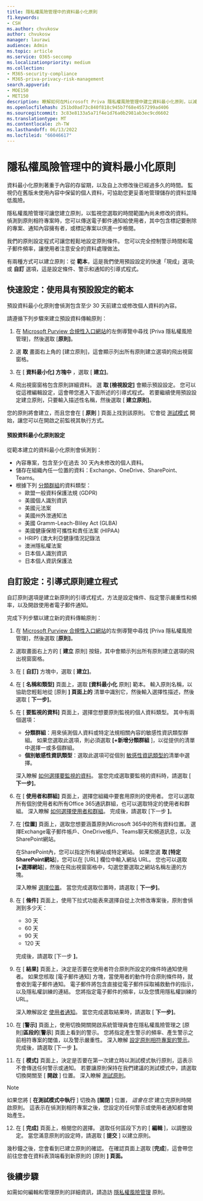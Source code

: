 ```yaml
---
title: 隱私權風險管理中的資料最小化原則
f1.keywords:
- CSH
ms.author: chvukosw
author: chvukosw
manager: laurawi
audience: Admin
ms.topic: article
ms.service: O365-seccomp
ms.localizationpriority: medium
ms.collection:
- M365-security-compliance
- M365-priva-privacy-risk-management
search.appverid:
- MOE150
- MET150
description: 瞭解如何在Microsoft Priva 隱私權風險管理中建立資料最小化原則，以減少組織中未使用的個人資料數量。
ms.openlocfilehash: 251bd0ad73c840f818c945b7f68e4557299ad406
ms.sourcegitcommit: 3c83e8133a5a71f4e1d76a0b2981ab3ec9cd6602
ms.translationtype: MT
ms.contentlocale: zh-TW
ms.lasthandoff: 06/13/2022
ms.locfileid: "66046617"
---
```

# <a name="data-minimization-policies-in-privacy-risk-management"></a>隱私權風險管理中的資料最小化原則

資料最小化原則著重于內容的存留期，以及自上次修改後已經過多久的時間。 監視仍在舊版未使用內容中保留的個人資料，可協助您更妥善地管理儲存的資料並降低風險。

隱私權風險管理可讓您建立原則，以監視您選取的時間範圍內尚未修改的資料。 偵測到原則相符專案時，您可以傳送電子郵件通知給使用者，其中包含標記要刪除的專案、通知內容擁有者，或標記專案以供進一步檢閱。

我們的原則設定程式可讓您輕鬆地設定原則條件。 您可以完全控制警示時間和電子郵件頻率，讓使用者注意安全的資料處理做法。

有兩種方式可以建立原則：從 **範本**，這是我們使用預設設定的快速「現成」選項;或 **自訂** 選項，這是設定條件、警示和通知的引導式程式。

## <a name="quick-setup-use-a-template-with-default-settings"></a>快速設定：使用具有預設設定的範本

預設資料最小化原則會偵測包含至少 30 天前建立或修改個人資料的內容。

請遵循下列步驟來建立預設資料傳輸原則：

1. 在 [Microsoft Purview 合規性入口網站](https://compliance.microsoft.com/)的左側導覽中尋找 [Priva 隱私權風險管理]，然後選取 [**原則]**。

2. 選 **取** 畫面右上角的 [建立原則]，這會顯示列出所有原則建立選項的飛出視窗窗格。

3. 在 [ **資料最小化] 方塊中** ，選取 [ **建立]**。

4. 飛出視窗窗格包含原則詳細資料。 選 **取 [檢視設定]** 會顯示預設設定。 您可以從這裡編輯設定，這會帶您進入下面所述的引導式程式。 若要繼續使用預設設定建立原則，只要輸入描述性名稱，然後選取 [ **建立原則]**。

您的原則將會建立，而且您會在 [ **原則** ] 頁面上找到該原則。 它會從 [測試模式](risk-management-policies.md#testing-a-policy) 開始，讓您可以在開啟之前監視其執行方式。

#### <a name="default-data-minimization-policy-settings"></a>預設資料最小化原則設定

從範本建立的資料最小化原則會偵測到：
- 內容專案，包含至少在過去 30 天內未修改的個人資料。
- 儲存在組織內任一位置的資料：Exchange、OneDrive、SharePoint、Teams。
- 根據下列 [分類群組](risk-management-policies.md#classification-groups)的資料類型：
    - 歐盟一般資料保護法規 (GDPR) 
    - 美國個人識別資訊
    - 美國元法案
    - 美國州外泄通知法
    - 美國 Gramm-Leach-Bliley Act (GLBA) 
    - 美國健康保險可攜性和責任法案 (HIPAA) 
    - HRIP)  (澳大利亞健康情況記錄法
    - 澳洲隱私權法案
    - 日本個人識別資訊
    - 日本個人資訊保護法

## <a name="custom-setup-guided-policy-creation-process"></a>自訂設定：引導式原則建立程式

自訂原則選項是建立新原則的引導式程式，方法是設定條件、指定警示嚴重性和頻率，以及開啟使用者電子郵件通知。

完成下列步驟以建立新的資料傳輸原則：

1. 在 [Microsoft Purview 合規性入口網站](https://compliance.microsoft.com/)的左側導覽中尋找 [Priva 隱私權風險管理]，然後選取 [**原則]**。

2. 選取畫面右上方的 [ **建立** 原則] 按鈕，其中會顯示列出所有原則建立選項的飛出視窗窗格。

3. 在 [ **自訂]** 方塊中，選取 [ **建立]**。

4. 在 [ **名稱和類型]** 頁面上，選取 **[資料最小化** 原則] 範本。 輸入原則名稱，以協助您輕鬆地從 [原則 **] 頁面上的** 清單中識別它，然後輸入選擇性描述，然後選取 [ **下一步]**。

5. 在 [ **要監視的資料]** 頁面上，選擇您想要原則監視的個人資料類型。 其中有兩個選項：
    - **分類群組**：用來偵測個人資料或特定法規相關內容的敏感性資訊類型群組。 如果您選取此選項，則必須選取 **[+新增分類群組** ]，以從提供的清單中選擇一或多個群組。
    - **個別敏感性資訊類型**：選取此選項可從個別 [敏感性資訊類型的](/microsoft-365/compliance/sensitive-information-type-entity-definitions)清單中選擇。

    深入瞭解 [如何選擇要監視的資料](risk-management-policies.md#choose-data-to-monitor)。 當您完成選取要監視的資料時，請選取 [ **下一步]**。

6. 在 [ **使用者和群組]** 頁面上，選擇您組織中要套用原則的使用者。 您可以選取所有個別使用者和所有Office 365通訊群組，也可以選取特定的使用者和群組。 深入瞭解 [如何選擇使用者和群組](risk-management-policies.md#choose-users-and-groups)。 完成後，請選取 [下一步 **]**。

7. 在 [**位置]** 頁面上，選取您想要涵蓋原則Microsoft 365中的所有資料位置。 選擇Exchange電子郵件帳戶、OneDrive帳戶、Teams聊天和頻道訊息，以及SharePoint網站。

    在SharePoint內，您可以指定所有網站或特定網站。 如果您選 **取 [特定SharePoint網站**]，您可以在 [URL] 欄位中輸入網站 URL。 您也可以選取 **[+選擇網站**]，然後在飛出視窗窗格中，勾選您要選取之網站名稱左邊的方塊。

    深入瞭解 [選擇位置](risk-management-policies.md#choose-locations)。 當您完成選取位置時，請選取 [ **下一步]**。

8. 在 [ **條件]** 頁面上，使用下拉式功能表來選擇自從上次修改專案後，原則會偵測到多少天：
    - 30 天
    - 60 天
    - 90 天
    - 120 天
    
     完成後，請選取 [下一步 **]**。

9. 在 [ **結果]** 頁面上，決定是否要在使用者符合原則所設定的條件時通知使用者。 如果您核取 [電子郵件通知] 方塊，當使用者的動作符合原則條件時，就會收到電子郵件通知。 電子郵件將包含直接從電子郵件採取補救動作的指示，以及隱私權訓練的連結。 您將指定電子郵件的頻率，以及您慣用隱私權訓練的 URL。
     
    深入瞭解設定 [使用者通知](risk-management-notifications.md)。 當您完成選取結果時，請選取 [ **下一步]**。

10. 在 [**警示]** 頁面上，使用切換開關開啟系統管理員會在隱私權風險管理之 [原則]**區段的**[**警示**] 頁面上看到的警示。 您將指定產生警示的頻率、產生警示之前相符專案的閾值，以及警示嚴重性。 深入瞭解 [設定原則相符專案的警示](risk-management-policies.md#set-alerts)。 完成後，請選取 [下一步 **]**。

11. 在 [ **模式]** 頁面上，決定是否要在第一次建立時以測試模式執行原則，這表示不會傳送任何警示或通知。 若要讓原則保持在我們建議的測試模式中，請選取切換開關至 [ **開啟** ] 位置。 深入瞭解 [測試原則](risk-management-policies.md#testing-a-policy)。

> [!NOTE]
> 如果您將 [ **在測試模式中執行** ] 切換為 **[關閉** ] 位置， *這會在您* 建立完原則時開啟原則。 這表示在偵測到相符專案之後，您設定的任何警示或使用者通知都會開始產生。

12. 在 [ **完成]** 頁面上，檢閱您的選擇。 選取任何區段下方的 [ **編輯** ]，以調整設定。 當您滿意原則的設定時，請選取 [ **提交** ] 以建立原則。

幾秒鐘之後，您會看到已建立原則的確認。 在確認頁面上選取 [**完成**]，這會帶您前往您會在資料表頂端看到新原則的 [原則 **] 頁面。**

## <a name="next-steps"></a>後續步驟

如需如何編輯和管理原則的詳細資訊，請造訪 [隱私權風險管理](risk-management-policies.md) 原則。